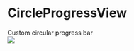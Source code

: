 # CircleProgressView
Custom circular progress bar<br/>
![](https://github.com/PakJoJo/CircleProgressView/app/src/main/res/drawable/test.png)
